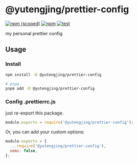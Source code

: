 # @yutengjing/prettier-config

[![npm (scoped)](https://img.shields.io/npm/v/@yutengjing/prettier-config)](https://www.npmjs.com/package/@yutengjing/prettier-config) [![npm](https://img.shields.io/npm/dm/@yutengjing/prettier-config)](https://www.npmjs.com/package/@yutengjing/prettier-config) [![test](https://github.com/tjx666/prettier-config/actions/workflows/test.yml/badge.svg)](https://github.com/tjx666/prettier-config/actions/workflows/test.yml)

my personal prettier config

## Usage

### Install

```sh
npm install -D @yutengjing/prettier-config

# pnpm
pnpm add -D @yutengjing/prettier-config
```

### Config .prettierrc.js

just re-export this package.

```javascript
module.exports = require('@yutengjing/prettier-config');
```

Or, you can add your custom options:

```javascript
module.exports = {
  ...require('@yutengjing/prettier-config'),
  semi: false,
};
```
